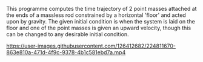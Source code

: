 This programme computes the time trajectory of 2 point masses attached at the ends of a massless rod constrained by a horizontal 'floor' and acted upon by 
gravity. The given initial condition is when the system is laid on the floor and one of the point masses is given an upward velocity, though this can be changed
to any desirable initial condition.


https://user-images.githubusercontent.com/126412682/224811670-863e810a-471d-4f9c-9378-4b1c581ebd7a.mp4

